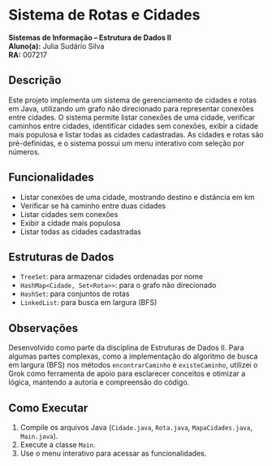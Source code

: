 # Sistema de Rotas e Cidades

**Sistemas de Informação – Estrutura de Dados II**  
**Aluno(a):** Julia Sudário Silva  
**RA:** 007217  

## Descrição
Este projeto implementa um sistema de gerenciamento de cidades e rotas em Java, utilizando um grafo não direcionado para representar conexões entre cidades. O sistema permite listar conexões de uma cidade, verificar caminhos entre cidades, identificar cidades sem conexões, exibir a cidade mais populosa e listar todas as cidades cadastradas. As cidades e rotas são pré-definidas, e o sistema possui um menu interativo com seleção por números.

## Funcionalidades
- Listar conexões de uma cidade, mostrando destino e distância em km
- Verificar se há caminho entre duas cidades
- Listar cidades sem conexões
- Exibir a cidade mais populosa
- Listar todas as cidades cadastradas

## Estruturas de Dados
- `TreeSet`: para armazenar cidades ordenadas por nome
- `HashMap<Cidade, Set<Rota>>`: para o grafo não direcionado
- `HashSet`: para conjuntos de rotas
- `LinkedList`: para busca em largura (BFS)

## Observações
Desenvolvido como parte da disciplina de Estruturas de Dados II. Para algumas partes complexas, como a implementação do algoritmo de busca em largura (BFS) nos métodos `encontrarCaminho` e `existeCaminho`, utilizei o Grok como ferramenta de apoio para esclarecer conceitos e otimizar a lógica, mantendo a autoria e compreensão do código.

## Como Executar
1. Compile os arquivos Java (`Cidade.java`, `Rota.java`, `MapaCidades.java`, `Main.java`).
2. Execute a classe `Main`.
3. Use o menu interativo para acessar as funcionalidades.
